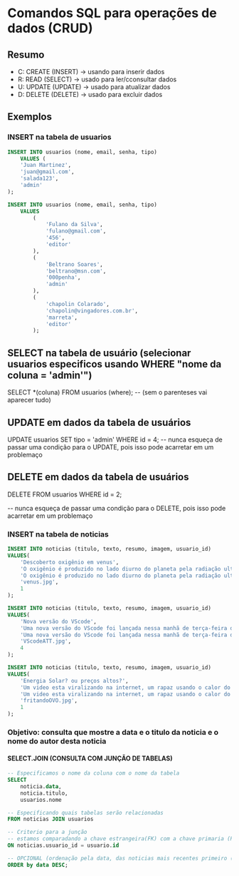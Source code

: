 # Comandos SQL para operações de dados (CRUD)

## Resumo

- C: CREATE (INSERT) -> usando para inserir dados
- R: READ (SELECT) -> usado para ler/cconsultar dados
- U: UPDATE (UPDATE) -> usado para atualizar dados
- D: DELETE (DELETE) -> usado para excluir dados

## Exemplos

### INSERT na tabela de usuarios 
```sql
INSERT INTO usuarios (nome, email, senha, tipo) 
    VALUES (
    'Juan Martinez',
    'juan@gmail.com',
    'salada123',
    'admin'
);
```
```sql
INSERT INTO usuarios (nome, email, senha, tipo) 
    VALUES 
        (
            'Fulano da Silva',
            'fulano@gmail.com',
            '456',
            'editor'
        ), 
        (
            'Beltrano Soares',
            'beltrano@msn.com',
            '000penha',
            'admin'
        ),   
        (
            'chapolin Colarado',
            'chapolin@vingadores.com.br',
            'marreta',
            'editor'
        );
```

## SELECT na tabela de usuário (selecionar usuarios especificos usando WHERE "nome da coluna = 'admin'")

SELECT *(coluna) FROM usuarios (where); -- (sem o parenteses vai aparecer tudo)

## UPDATE em dados da tabela de usuários

UPDATE usuarios SET tipo = 'admin' WHERE id = 4; 
-- nunca esqueça de passar uma condição para o UPDATE, pois isso pode acarretar em um problemaço 

## DELETE em dados da tabela de usuários

DELETE FROM usuarios WHERE id = 2;

-- nunca esqueça de passar uma condição para o DELETE, pois isso pode acarretar em um problemaço 

### INSERT na tabela de noticias

```sql
INSERT INTO noticias (titulo, texto, resumo, imagem, usuario_id)
VALUES(
    'Descoberto oxigênio em venus',
    'O oxigênio é produzido no lado diurno do planeta pela radiação ultravioleta do Sol, que quebra o dióxido de carbono atmosférico e o monóxido de carbono em átomos de oxigênio e outros produtos químicos, disseram os pesquisadores...',
    'O oxigênio é produzido no lado diurno do planeta pela radiação ultravioleta do Sol...',
    'venus.jpg',
    1
);
```
```sql
INSERT INTO noticias (titulo, texto, resumo, imagem, usuario_id)
VALUES(
    'Nova versão do VScode',
    'Uma nova versão do VScode foi lançada nessa manhã de terça-feira dia 14/11/2023, com varias novas utilidasdes e compatiblilidades, ele promete melhorar desde desempenho a uma IA integrada, com acitação a desenvolvimento SWIFT',
    'Uma nova versão do VScode foi lançada nessa manhã de terça-feira dia 14/11/2023',
    'VScodeATT.jpg',
    4
);
```
```sql
INSERT INTO noticias (titulo, texto, resumo, imagem, usuario_id)
VALUES(
    'Energia Solar? ou preços altos?',
    'Um video esta viralizando na internet, um rapaz usando o calor do asfalto e uma frigideira para fritar ovo! o rapaz disse em entrevista aos nossos reporters: "com essa onda de calor e com os preços das coisas, a gente tem que aprender a se virar com oque tem", mesmo que tenha dado certo e tenha sido divertido, um alerta para as altas temperaturas nos indicam que se o ser humano não cuidar as coisas vão esquentar...',
    'Um video esta viralizando na internet, um rapaz usando o calor do asfalto e uma frigideira para fritar ovo!',
    'fritandoOVO.jpg',
    1
);
```
### Objetivo: consulta que mostre a data e o titulo da noticia e o nome do autor desta noticia

#### SELECT.JOIN (CONSULTA COM JUNÇÃO DE TABELAS)

```sql
-- Especificamos o nome da coluna com o nome da tabela 
SELECT 
    noticia.data, 
    noticia.titulo, 
    usuarios.nome 

-- Especificando quais tabelas serão relacionadas
FROM noticias JOIN usuarios

-- Criterio para a junção
-- estamos comparadando a chave estrangeira(FK) com a chave primaria (PK)
ON noticias.usuario_id = usuario.id

-- OPCIONAL (ordenação pela data, das noticias mais recentes primeiro (DESC = ordem decrescente))
ORDER by data DESC;
```